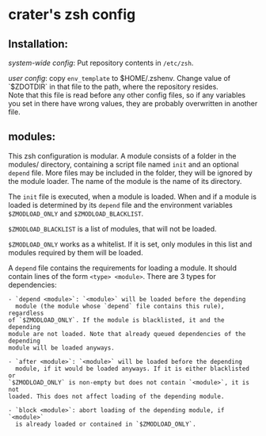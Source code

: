 crater's zsh config
===================

Installation:
-------------

*system-wide config*: Put repository contents in `/etc/zsh`.

*user config*: copy `env_template` to $HOME/.zshenv. Change value of `$ZDOTDIR` in
that file to the path, where the repository resides.  
Note that this file is read before any other config files, so if any variables
you set in there have wrong values, they are probably overwritten in another
file.

modules:
--------

This zsh configuration is modular. A module consists of a folder in the modules/
directory, containing a script file named `init` and an optional `depend` file.
More files may be included in the folder, they will be ignored by the module
loader. The name of the module is the name of its directory.

The `init` file is executed, when a module is loaded. When and if a module is
loaded is determined by its `depend` file and the environment variables
`$ZMODLOAD_ONLY` and `$ZMODLOAD_BLACKLIST`.

`$ZMODLOAD_BLACKLIST` is a list of modules, that will not be loaded.

`$ZMODLOAD_ONLY` works as a whitelist. If it is set, only modules in this list
and modules required by them will be loaded.

A `depend` file contains the requirements for loading a module. It should
contain lines of the form `<type> <module>`. There are 3 types for
dependencies:

	- `depend <module>`: `<module>` will be loaded before the depending
	  module (the module whose `depend` file contains this rule), regardless
	of `$ZMODLOAD_ONLY`. If the module is blacklisted, it and the depending
	module are not loaded. Note that already queued dependencies of the depending
	module will be loaded anyways.

	- `after <module>`: `<module>` will be loaded before the depending
	  module, if it would be loaded anyways. If it is either blacklisted or
	`$ZMODLOAD_ONLY` is non-empty but does not contain `<module>`, it is not
	loaded. This does not affect loading of the depending module.

	- `block <module>`: abort loading of the depending module, if `<module>`
	  is already loaded or contained in `$ZMODLOAD_ONLY`.
